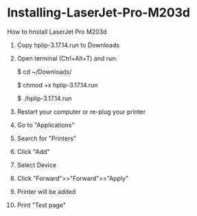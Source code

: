 # Installing-LaserJet-Pro-M203d
How to hnstall LaserJet Pro M203d
1. Copy hplip-3.17.14.run to  Downloads

2. Open terminal (Ctrl+Alt+T) and run: 

	$ cd ~/Downloads/ 

	$ chmod +x hplip-3.17.14.run 

	$ ./hplip-3.17.14.run

3. Restart your computer or re-plug your printer

4. Go to "Applications"

5. Search for "Printers"

6. Click "Add"

7. Select Device

8. Click "Forward">>"Forward">>"Apply"

9. Printer will be added

10. Print "Test page"
